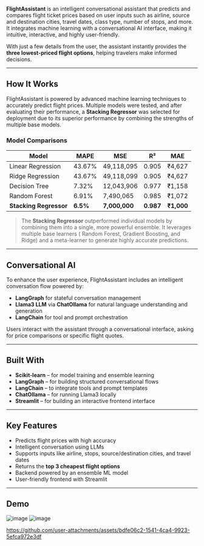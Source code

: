 **FlightAssistant** is an intelligent conversational assistant that predicts and compares flight ticket prices based on user inputs such as airline, source and destination cities, travel dates, class type, number of stops, and more. It integrates machine learning with a conversational AI interface, making it intuitive, interactive, and highly user-friendly.

With just a few details from the user, the assistant instantly provides the **three lowest-priced flight options**, helping travelers make informed decisions.

---

## How It Works

FlightAssistant is powered by advanced machine learning techniques to accurately predict flight prices. Multiple models were tested, and after evaluating their performance, a **Stacking Regressor** was selected for deployment due to its superior performance by combining the strengths of multiple base models.

### Model Comparisons

| Model                  | MAPE       | MSE             | R²          | MAE          |
| ---------------------- | ---------- | --------------- | ----------- | ------------ |
| Linear Regression      | 43.67%     | 49,118,095      | 0.905       | ₹4,627       |
| Ridge Regression       | 43.67%     | 49,118,099      | 0.905       | ₹4,627       |
| Decision Tree          | 7.32%      | 12,043,906      | 0.977       | ₹1,158       |
| Random Forest          | 6.91%      | 7,490,065       | 0.985       | ₹1,072       |
| **Stacking Regressor** | **6.5%**   | **7,000,000**   | **0.987**   | **₹1,000**   |

> The **Stacking Regressor** outperformed individual models by combining them into a single, more powerful ensemble. It leverages multiple base learners ( Random Forest, Gradient Boosting, and Ridge) and a meta-learner to generate highly accurate predictions.

---

## Conversational AI

To enhance the user experience, FlightAssistant includes an intelligent conversation flow powered by:

* **LangGraph** for stateful conversation management
* **Llama3 LLM** via **ChatOllama** for natural language understanding and generation
* **LangChain** for tool and prompt orchestration

Users interact with the assistant through a conversational interface, asking for price comparisons or specific flight quotes.

---

##  Built With

* **Scikit-learn** – for model training and ensemble learning
* **LangGraph** – for building structured conversational flows
* **LangChain** – to integrate tools and prompt templates
* **ChatOllama** – for running Llama3 locally
* **Streamlit** – for building an interactive frontend interface

---

## Key Features

* Predicts flight prices with high accuracy
* Intelligent conversation using LLMs
* Supports inputs like airline, stops, source/destination cities, and travel dates
* Returns the **top 3 cheapest flight options**
* Backend powered by an ensemble ML model
* User-friendly frontend with Streamlit

---

##  Demo

![image](https://github.com/user-attachments/assets/0e1d7745-4c5f-4191-9123-1e332a7a01c6)
![image](https://github.com/user-attachments/assets/93ae6580-a36b-45fb-9ea6-df9f8de10382)

https://github.com/user-attachments/assets/bdfe06c2-1541-4ca4-9923-5efca972e3df

